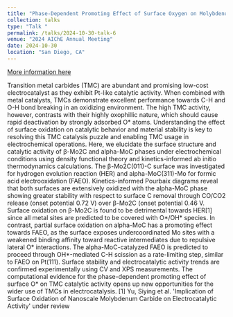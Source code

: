 ```yaml
---
title: "Phase-Dependent Promoting Effect of Surface Oxygen on Molybdenum Carbide Catalysts during Formic Acid Electrooxidation"
collection: talks
type: "Talk "
permalink: /talks/2024-10-30-talk-6
venue: "2024 AIChE Annual Meeting"
date: 2024-10-30
location: "San Diego, CA"
---
```


[More information here](https://proceedings.aiche.org/conferences/aiche-annual-meeting/2024/proceeding/paper/569cu-phase-dependent-promoting-effect-surface-oxygen-on-molybdenum-carbide-catalysts-during-formic)

Transition metal carbides (TMC) are abundant and promising low-cost electrocatalyst as they exhibit Pt-like catalytic activity. When combined with metal catalysts, TMCs demonstrate excellent performance towards C-H and O-H bond breaking in an oxidizing environment. The high TMC activity, however, contrasts with their highly oxophillic nature, which should cause rapid deactivation by strongly adsorbed O* atoms. Understanding the effect of surface oxidation on catalytic behavior and material stability is key to resolving this TMC catalysis puzzle and enabling TMC usage in electrochemical operations. Here, we elucidate the surface structure and catalytic activity of β-Mo2C and alpha-MoC phases under electrochemical conditions using density functional theory and kinetics-informed ab initio thermodynamics calculations. The β-Mo2C(011)-C surface was investigated for hydrogen evolution reaction (HER) and alpha-MoC(311)-Mo for formic acid electrooxidation (FAEO). Kinetics-informed Pourbaix diagrams reveal that both surfaces are extensively oxidized with the alpha-MoC phase showing greater stability with respect to surface C removal through CO/CO2 release (onset potential 0.72 V) over β-Mo2C (onset potential 0.46 V. Surface oxidation on β-Mo2C is found to be detrimental towards HER[1] since all metal sites are predicted to be covered with O*/OH* species. In contrast, partial surface oxidation on alpha-MoC has a promoting effect towards FAEO, as the surface exposes undercoordinated Mo sites with a weakened binding affinity toward reactive intermediates due to repulsive lateral O* interactions. The alpha-MoC-catalyzed FAEO is predicted to proceed through OH*-mediated C-H scission as a rate-limiting step, similar to FAEO on Pt(111). Surface stability and electrocatalytic activity trends are confirmed experimentally using CV and XPS measurements. The computational evidence for the phase-dependent promoting effect of surface O* on TMC catalytic activity opens up new opportunities for the wider use of TMCs in electrocatalysis. [1] Yu, Siying et al. &apos;Implication of Surface Oxidation of Nanoscale Molybdenum Carbide on Electrocatalytic Activity&apos; under review
